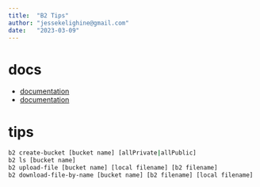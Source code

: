 ```yaml
---
title:  "B2 Tips"
author: "jessekelighine@gmail.com"
date:   "2023-03-09"
---
```


# docs

- [documentation](https://b2-command-line-tool.readthedocs.io/en/master/index.html)
- [documentation](https://www.backblaze.com/b2/docs/)

# tips

```bash
b2 create-bucket [bucket name] [allPrivate|allPublic]
b2 ls [bucket name]
b2 upload-file [bucket name] [local filename] [b2 filename]
b2 download-file-by-name [bucket name] [b2 filename] [local filename]
```

